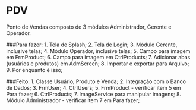 # PDV

Ponto de Vendas composto de 3 módulos Administrador, Gerente e Operador.

###Para fazer:
	1. Tela de Splash;
	2. Tela de Login;
	3. Módulo Gerente, inclusive telas;
	4. Módulo Operador, inclusive telas;
	5. Campo para imagem em FrmProduct;
	6. Campo para imagem em CtrlProducts;
	7. Adicionar abas (usuários e produtos) em AdmScreen;
	8. Importar e exportar para Arquivo;
	9. Por enquanto é isso;

###Feito:
	1. Classe Usuário, Produto e Venda;
	2. Integração com o Banco de Dados;
	3. FrmUser;
	4. CtrlUsers;
	5. FrmProduct - verificar item 5 em Para fazer;
	6. CtrlProducts;
	7. ImageService para manipular imagens;
	8. Módulo Administrador - verificar item 7 em Para fazer;



	